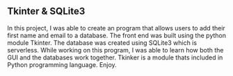 ## Tkinter & SQLite3 

In this project, I was able to create an program that allows users to add their first name and email to a database. The front end was built using the python module Tkinter. The database was created using SQLite3 which is serverless. While working on this program, I was able to learn how both the GUI and the databases work together. Tkinker is a module thats included in Python programming language. Enjoy.



